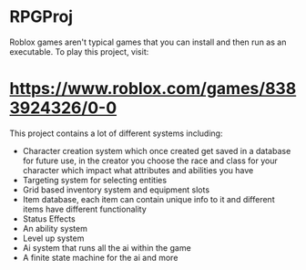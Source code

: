 # RPGProj

Roblox games aren't typical games that you can install and then run as an executable.
To play this project, visit: 
# https://www.roblox.com/games/8383924326/0-0

This project contains a lot of different systems including:
- Character creation system which once created get saved in a database for future use, in the creator you choose the race and class for your character which impact what attributes and abilities you have
- Targeting system for selecting entities
- Grid based inventory system and equipment slots
- Item database, each item can contain unique info to it and different items have different functionality
- Status Effects
- An ability system
- Level up system
- Ai system that runs all the ai within the game
- A finite state machine for the ai
and more
